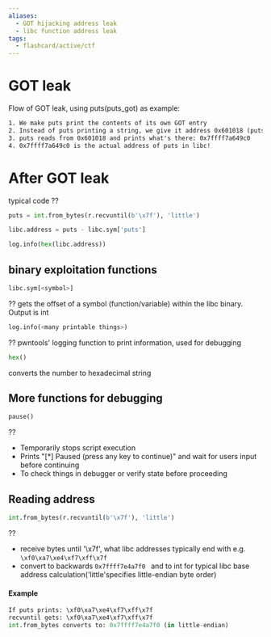 ```yaml
---
aliases:
  - GOT hijacking address leak 
  - libc function address leak
tags:
  - flashcard/active/ctf
---
```

# GOT leak 
Flow of GOT leak, using puts(puts_got) as example:

```apache
1. We make puts print the contents of its own GOT entry
2. Instead of puts printing a string, we give it address 0x601018 (puts_got)
3. puts reads from 0x601018 and prints what's there: 0x7ffff7a649c0
4. 0x7ffff7a649c0 is the actual address of puts in libc!
```

# After GOT leak
typical code
??
```py
puts = int.from_bytes(r.recvuntil(b'\x7f'), 'little')

libc.address = puts - libc.sym['puts']

log.info(hex(libc.address))
```
<!--SR:!2024-12-16,3,250-->

## binary exploitation functions
```py
libc.sym[<symbol>] 
```
??
gets the offset of a symbol (function/variable) within the libc binary. Output is int <!--SR:!2024-12-17,3,230-->

```py
log.info(<many printable things>) 
```
??
pwntools' logging function to print information, used for debugging <!--SR:!2024-12-17,3,230-->

```py
hex()
```
converts the number to hexadecimal string 

## More functions for debugging
```py
pause()
```
??
- Temporarily stops script execution
- Prints "[*] Paused (press any key to continue)" and wait for users input before continuing
- To check things in debugger or verify state before proceeding <!--SR:!2024-12-16,3,250-->

## Reading address
```py
int.from_bytes(r.recvuntil(b'\x7f'), 'little')
```
??
- receive bytes until '\x7f', what libc addresses typically end with e.g. `\xf0\xa7\xe4\xf7\xff\x7f`
- convert to backwards `0x7ffff7e4a7f0 ` and to int for typical libc base address calculation('little'specifies little-endian byte order) <!--SR:!2024-12-16,3,250--> 

#### Example  
```py
If puts prints: \xf0\xa7\xe4\xf7\xff\x7f
recvuntil gets: \xf0\xa7\xe4\xf7\xff\x7f
int.from_bytes converts to: 0x7ffff7e4a7f0 (in little-endian)
```


